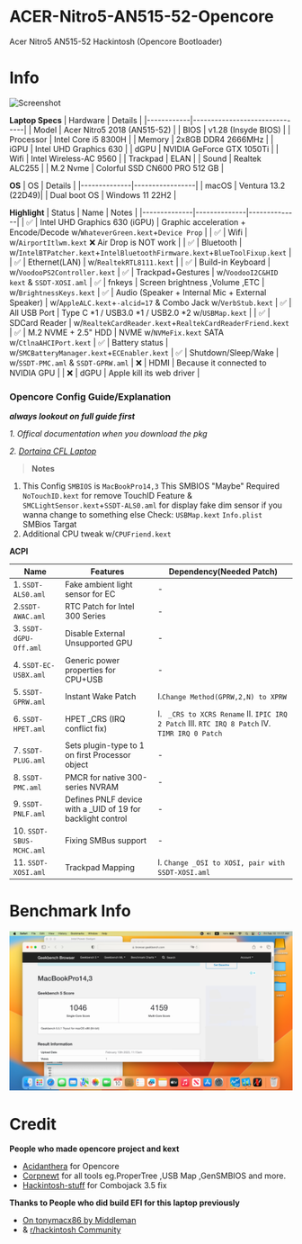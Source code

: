 # ACER-Nitro5-AN515-52-Opencore
Acer Nitro5 AN515-52 Hackintosh (Opencore Bootloader)

# Info
![Screenshot](/Docs/about1.png)

**Laptop Specs**
| Hardware | Details |
|------------|-------------------------------|
| Model | Acer Nitro5 2018 (AN515-52) |
| BIOS | v1.28 (Insyde BIOS) |
| Processor | Intel Core i5 8300H |
| Memory | 2x8GB DDR4 2666MHz |
| iGPU | Intel UHD Graphics 630 |
| dGPU | NVIDIA GeForce GTX 1050Ti |
| Wifi | Intel Wireless-AC 9560 |
| Trackpad | ELAN |
| Sound | Realtek ALC255 |
| M.2 Nvme | Colorful SSD CN600 PRO 512 GB |

**OS**
| OS | Details |
|--------------|-----------------|
| macOS | Ventura 13.2 (22D49)|
| Dual boot OS | Windows 11 22H2 |

**Highlight**
| Status | Name | Notes | 
|--------------|--------------|--------------|
| ✅ | Intel UHD Graphics 630 (iGPU) | Graphic acceleration + Encode/Decode w/`WhateverGreen.kext`+`Device Prop` |
| ✅ | Wifi | w/`AirportItlwm.kext` ❌ Air Drop is NOT work |
| ✅ | Bluetooth | w/`IntelBTPatcher.kext`+`IntelBluetoothFirmware.kext`+`BlueToolFixup.kext` |
| ✅ | Ethernet(LAN) | w/`RealtekRTL8111.kext` |
| ✅ | Build-in Keyboard | w/`VoodooPS2Controller.kext`
| ✅ | Trackpad+Gestures | w/`VoodooI2C&HID kext` & `SSDT-XOSI.aml`
| ✅ | fnkeys | Screen brightness ,Volume ,ETC | w/`BrightnessKeys.kext`
| ✅ | Audio (Speaker + Internal Mic + External Speaker) | w/`AppleALC.kext`+`-alcid=17` & Combo Jack w/`VerbStub.kext`
| ✅ | All USB Port | Type C *1 / USB3.0 *1 / USB2.0 *2 w/`USBMap.kext` |
| ✅ | SDCard Reader | w/`RealtekCardReader.kext`+`RealtekCardReaderFriend.kext`
| ✅ | M.2 NVME + 2.5" HDD | NVME w/`NVMeFix.kext` SATA w/`CtlnaAHCIPort.kext`
| ✅ | Battery status | w/`SMCBatteryManager.kext`+`ECEnabler.kext`
| ✅ | Shutdown/Sleep/Wake | w/`SSDT-PMC.aml` & `SSDT-GPRW.aml`
| ❌ | HDMI | Because it connected to NVIDIA GPU |
| ❌ | dGPU | Apple kill its web driver |

### Opencore Config Guide/Explanation
***always lookout on full guide first***

*1. Offical documentation when you download the pkg*

*2. [Dortaina CFL Laptop](https://dortania.github.io/OpenCore-Install-Guide/config-laptop.plist/coffee-lake.html#starting-point)*

>**Notes**
1. This Config `SMBIOS` is `MacBookPro14,3`
This SMBIOS "Maybe" Required `NoTouchID.kext` for remove TouchID Feature & `SMCLightSensor.kext`+`SSDT-ALS0.aml` for display fake dim sensor
if you wanna change to something else Check: `USBMap.kext` `Info.plist` SMBios Targat
2. Additional CPU tweak w/`CPUFriend.kext`

**ACPI**

| Name | Features | Dependency(Needed Patch) |
|--------------|--------------|----------------------------|
| 1. `SSDT-ALS0.aml` | Fake ambient light sensor for EC | - |
| 2.`SSDT-AWAC.aml` | RTC Patch for Intel 300 Series | - |
| 3. `SSDT-dGPU-Off.aml` | Disable External Unsupported GPU | - |
| 4. `SSDT-EC-USBX.aml` | Generic power properties for CPU+USB | - |
| 5. `SSDT-GPRW.aml` | Instant Wake Patch | I.`Change Method(GPRW,2,N) to XPRW`| - |
| 6. `SSDT-HPET.aml` | HPET _CRS (IRQ conflict fix) | I. ` _CRS to XCRS Rename` II. `IPIC IRQ 2 Patch` III. `RTC IRQ 8 Patch` IV. `TIMR IRQ 0 Patch`|
| 7. `SSDT-PLUG.aml` | Sets plugin-type to 1 on first Processor object | -|
| 8. `SSDT-PMC.aml` | PMCR for native 300-series NVRAM |-|
| 9. `SSDT-PNLF.aml` | Defines PNLF device with a _UID of 19 for backlight control |-|
| 10. `SSDT-SBUS-MCHC.aml` | Fixing SMBus support |-|
| 11. `SSDT-XOSI.aml` | Trackpad Mapping | I. `Change _OSI to XOSI, pair with SSDT-XOSI.aml`|

# Benchmark Info
![Geekbench5](/Docs/Geekbench5TEMP.png)

# Credit
**People who made opencore project and kext**
- [Acidanthera](https://github.com/acidanthera/) for Opencore
- [Corpnewt](https://github.com/corpnewt) for all tools eg.ProperTree ,USB Map ,GenSMBIOS and more.
- [Hackintosh-stuff](https://github.com/hackintosh-stuff/ComboJack) for Combojack 3.5 fix

**Thanks to People who did build EFI for this laptop previously**
- [On tonymacx86 by Middleman](https://www.tonymacx86.com/threads/guide-oc-monterey-acer-nitro-5-an515-52-core-i7-8750h-samsung-1tb-960-evo-pcie-nvme.319629/)
- & [r/hackintosh Community](https://www.reddit.com/r/hackintosh/)
